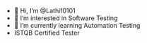 - 👋 Hi, I’m @Lathif0101
- 👀 I’m interested in  Software Testing
- 🌱 I’m currently learning Automation Testing
-   ISTQB Certified Tester
 

<!---
Lathif0101/Lathif0101 is a ✨ special ✨ repository because its `README.md` (this file) appears on your GitHub profile.
You can click the Preview link to take a look at your changes.
--->

